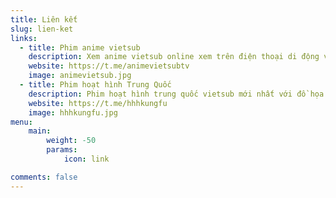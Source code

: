 ```yaml
---
title: Liên kết
slug: lien-ket
links:
  - title: Phim anime vietsub
    description: Xem anime vietsub online xem trên điện thoại di động và máy tính nhanh nhất. Liên tục cập nhật các anime mới và hot nhất.
    website: https://t.me/animevietsubtv
    image: animevietsub.jpg
  - title: Phim hoạt hình Trung Quốc
    description: Phim hoạt hình trung quốc vietsub mới nhất với đồ họa đẹp mắt, nội dung lôi cuốn, hấp dẫn, phim xem nhanh và chất lượng HD.
    website: https://t.me/hhhkungfu
    image: hhhkungfu.jpg
menu:
    main: 
        weight: -50
        params:
            icon: link

comments: false
---
```

